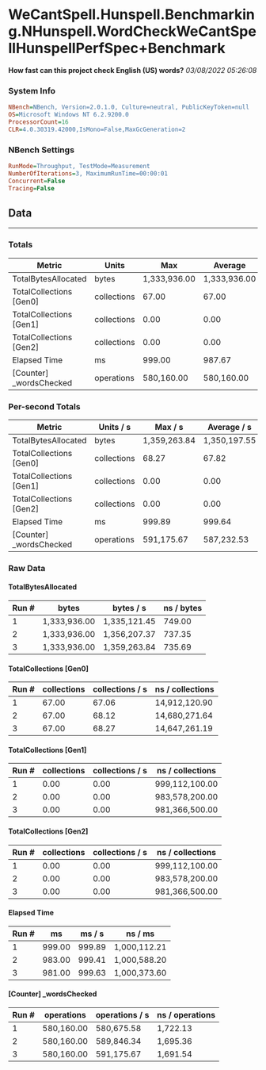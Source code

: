 ﻿# WeCantSpell.Hunspell.Benchmarking.NHunspell.WordCheckWeCantSpellHunspellPerfSpec+Benchmark
__How fast can this project check English (US) words?__
_03/08/2022 05:26:08_
### System Info
```ini
NBench=NBench, Version=2.0.1.0, Culture=neutral, PublicKeyToken=null
OS=Microsoft Windows NT 6.2.9200.0
ProcessorCount=16
CLR=4.0.30319.42000,IsMono=False,MaxGcGeneration=2
```

### NBench Settings
```ini
RunMode=Throughput, TestMode=Measurement
NumberOfIterations=3, MaximumRunTime=00:00:01
Concurrent=False
Tracing=False
```

## Data
-------------------

### Totals
|          Metric |           Units |             Max |         Average |             Min |          StdDev |
|---------------- |---------------- |---------------- |---------------- |---------------- |---------------- |
|TotalBytesAllocated |           bytes |    1,333,936.00 |    1,333,936.00 |    1,333,936.00 |            0.00 |
|TotalCollections [Gen0] |     collections |           67.00 |           67.00 |           67.00 |            0.00 |
|TotalCollections [Gen1] |     collections |            0.00 |            0.00 |            0.00 |            0.00 |
|TotalCollections [Gen2] |     collections |            0.00 |            0.00 |            0.00 |            0.00 |
|    Elapsed Time |              ms |          999.00 |          987.67 |          981.00 |            9.87 |
|[Counter] _wordsChecked |      operations |      580,160.00 |      580,160.00 |      580,160.00 |            0.00 |

### Per-second Totals
|          Metric |       Units / s |         Max / s |     Average / s |         Min / s |      StdDev / s |
|---------------- |---------------- |---------------- |---------------- |---------------- |---------------- |
|TotalBytesAllocated |           bytes |    1,359,263.84 |    1,350,197.55 |    1,335,121.45 |       13,145.42 |
|TotalCollections [Gen0] |     collections |           68.27 |           67.82 |           67.06 |            0.66 |
|TotalCollections [Gen1] |     collections |            0.00 |            0.00 |            0.00 |            0.00 |
|TotalCollections [Gen2] |     collections |            0.00 |            0.00 |            0.00 |            0.00 |
|    Elapsed Time |              ms |          999.89 |          999.64 |          999.41 |            0.24 |
|[Counter] _wordsChecked |      operations |      591,175.67 |      587,232.53 |      580,675.58 |        5,717.25 |

### Raw Data
#### TotalBytesAllocated
|           Run # |           bytes |       bytes / s |      ns / bytes |
|---------------- |---------------- |---------------- |---------------- |
|               1 |    1,333,936.00 |    1,335,121.45 |          749.00 |
|               2 |    1,333,936.00 |    1,356,207.37 |          737.35 |
|               3 |    1,333,936.00 |    1,359,263.84 |          735.69 |

#### TotalCollections [Gen0]
|           Run # |     collections | collections / s |ns / collections |
|---------------- |---------------- |---------------- |---------------- |
|               1 |           67.00 |           67.06 |   14,912,120.90 |
|               2 |           67.00 |           68.12 |   14,680,271.64 |
|               3 |           67.00 |           68.27 |   14,647,261.19 |

#### TotalCollections [Gen1]
|           Run # |     collections | collections / s |ns / collections |
|---------------- |---------------- |---------------- |---------------- |
|               1 |            0.00 |            0.00 |  999,112,100.00 |
|               2 |            0.00 |            0.00 |  983,578,200.00 |
|               3 |            0.00 |            0.00 |  981,366,500.00 |

#### TotalCollections [Gen2]
|           Run # |     collections | collections / s |ns / collections |
|---------------- |---------------- |---------------- |---------------- |
|               1 |            0.00 |            0.00 |  999,112,100.00 |
|               2 |            0.00 |            0.00 |  983,578,200.00 |
|               3 |            0.00 |            0.00 |  981,366,500.00 |

#### Elapsed Time
|           Run # |              ms |          ms / s |         ns / ms |
|---------------- |---------------- |---------------- |---------------- |
|               1 |          999.00 |          999.89 |    1,000,112.21 |
|               2 |          983.00 |          999.41 |    1,000,588.20 |
|               3 |          981.00 |          999.63 |    1,000,373.60 |

#### [Counter] _wordsChecked
|           Run # |      operations |  operations / s | ns / operations |
|---------------- |---------------- |---------------- |---------------- |
|               1 |      580,160.00 |      580,675.58 |        1,722.13 |
|               2 |      580,160.00 |      589,846.34 |        1,695.36 |
|               3 |      580,160.00 |      591,175.67 |        1,691.54 |


